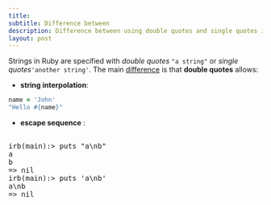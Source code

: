 ```yaml
---
title: 
subtitle: Difference between
description: Difference between using double quotes and single quotes in ruby
layout: post
---
```


Strings in Ruby are specified with _double quotes_ `"a string"` or _single quotes_`'another string'`.
The main [difference](http://stackoverflow.com/q/6395288/1165509) is that __double quotes__ allows:

- __string interpolation__: 

~~~ ruby
name = 'John'
"Hello #{name}"
~~~

- __escape sequence__ :

<pre class="shell">
<samp>
<span class="shell-prompt">irb(main):></span> <kbd>puts "a\nb"</kbd>
a
b
=> nil
<span class="shell-prompt">irb(main):></span> <kbd>puts 'a\nb'</kbd>
a\nb
=> nil
</samp>
</pre>

